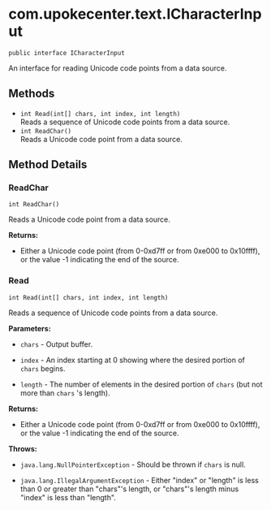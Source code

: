 # com.upokecenter.text.ICharacterInput

    public interface ICharacterInput

An interface for reading Unicode code points from a data source.

## Methods

* `int Read​(int[] chars,
    int index,
    int length)`<br>
 Reads a sequence of Unicode code points from a data source.
* `int ReadChar()`<br>
 Reads a Unicode code point from a data source.

## Method Details

### ReadChar
    int ReadChar()
Reads a Unicode code point from a data source.

**Returns:**

* Either a Unicode code point (from 0-0xd7ff or from 0xe000 to
 0x10ffff), or the value -1 indicating the end of the source.

### Read
    int Read​(int[] chars, int index, int length)
Reads a sequence of Unicode code points from a data source.

**Parameters:**

* <code>chars</code> - Output buffer.

* <code>index</code> - An index starting at 0 showing where the desired portion of
 <code>chars</code> begins.

* <code>length</code> - The number of elements in the desired portion of <code>chars</code>
 (but not more than <code>chars</code> 's length).

**Returns:**

* Either a Unicode code point (from 0-0xd7ff or from 0xe000 to
 0x10ffff), or the value -1 indicating the end of the source.

**Throws:**

* <code>java.lang.NullPointerException</code> - Should be thrown if <code>chars</code> is null.

* <code>java.lang.IllegalArgumentException</code> - Either "index" or "length" is less than 0 or
  greater than "chars"'s length, or "chars"'s length minus "index" is
  less than "length".
